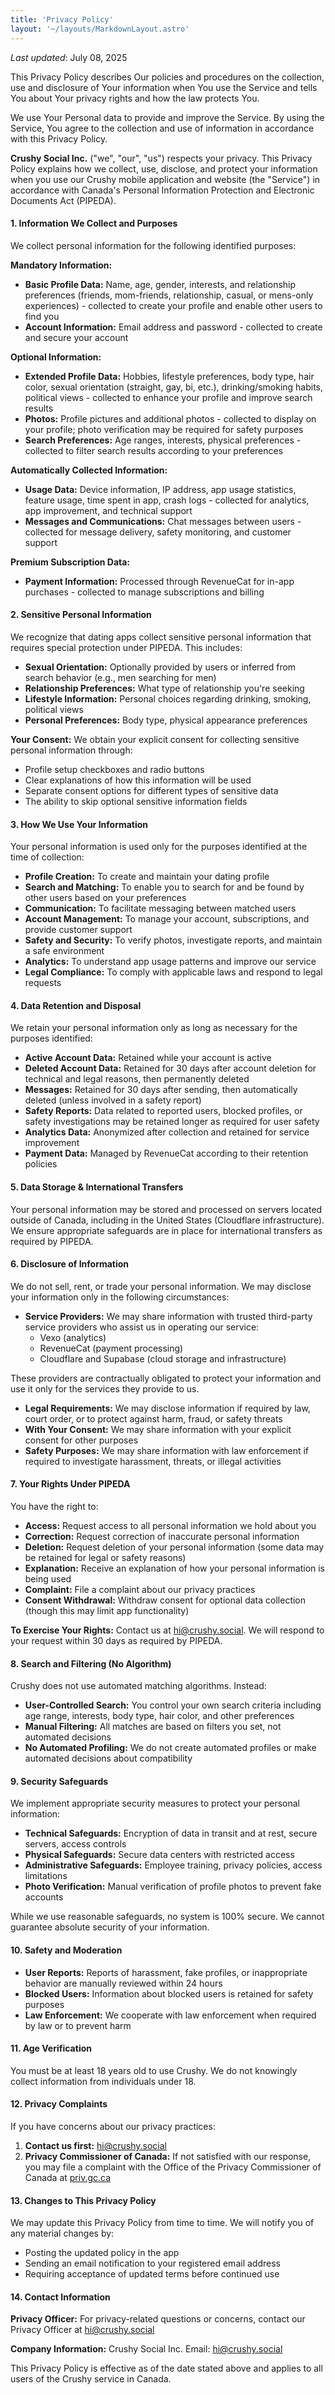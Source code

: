 ```yaml
---
title: 'Privacy Policy'
layout: '~/layouts/MarkdownLayout.astro'
---
```


_Last updated_: July 08, 2025

This Privacy Policy describes Our policies and procedures on the collection, use and disclosure of Your information when You use the Service and tells You about Your privacy rights and how the law protects You.

We use Your Personal data to provide and improve the Service. By using the Service, You agree to the collection and use of information in accordance with this Privacy Policy. 

**Crushy Social Inc.** ("we", "our", "us") respects your privacy. This Privacy Policy explains how we collect, use, disclose, and protect your information when you use our Crushy mobile application and website (the "Service") in accordance with Canada's Personal Information Protection and Electronic Documents Act (PIPEDA).

#### 1. **Information We Collect and Purposes**

We collect personal information for the following identified purposes:

**Mandatory Information:**
* **Basic Profile Data:** Name, age, gender, interests, and relationship preferences (friends, mom-friends, relationship, casual, or mens-only experiences) - collected to create your profile and enable other users to find you
* **Account Information:** Email address and password - collected to create and secure your account

**Optional Information:**
* **Extended Profile Data:** Hobbies, lifestyle preferences, body type, hair color, sexual orientation (straight, gay, bi, etc.), drinking/smoking habits, political views - collected to enhance your profile and improve search results
* **Photos:** Profile pictures and additional photos - collected to display on your profile; photo verification may be required for safety purposes
* **Search Preferences:** Age ranges, interests, physical preferences - collected to filter search results according to your preferences

**Automatically Collected Information:**
* **Usage Data:** Device information, IP address, app usage statistics, feature usage, time spent in app, crash logs - collected for analytics, app improvement, and technical support
* **Messages and Communications:** Chat messages between users - collected for message delivery, safety monitoring, and customer support

**Premium Subscription Data:**
* **Payment Information:** Processed through RevenueCat for in-app purchases - collected to manage subscriptions and billing

#### 2. **Sensitive Personal Information**

We recognize that dating apps collect sensitive personal information that requires special protection under PIPEDA. This includes:

* **Sexual Orientation:** Optionally provided by users or inferred from search behavior (e.g., men searching for men)
* **Relationship Preferences:** What type of relationship you're seeking
* **Lifestyle Information:** Personal choices regarding drinking, smoking, political views
* **Personal Preferences:** Body type, physical appearance preferences

**Your Consent:** We obtain your explicit consent for collecting sensitive personal information through:
- Profile setup checkboxes and radio buttons
- Clear explanations of how this information will be used
- Separate consent options for different types of sensitive data
- The ability to skip optional sensitive information fields

#### 3. **How We Use Your Information**

Your personal information is used only for the purposes identified at the time of collection:

* **Profile Creation:** To create and maintain your dating profile
* **Search and Matching:** To enable you to search for and be found by other users based on your preferences
* **Communication:** To facilitate messaging between matched users
* **Account Management:** To manage your account, subscriptions, and provide customer support
* **Safety and Security:** To verify photos, investigate reports, and maintain a safe environment
* **Analytics:** To understand app usage patterns and improve our service
* **Legal Compliance:** To comply with applicable laws and respond to legal requests

#### 4. **Data Retention and Disposal**

We retain your personal information only as long as necessary for the purposes identified:

* **Active Account Data:** Retained while your account is active
* **Deleted Account Data:** Retained for 30 days after account deletion for technical and legal reasons, then permanently deleted
* **Messages:** Retained for 30 days after sending, then automatically deleted (unless involved in a safety report)
* **Safety Reports:** Data related to reported users, blocked profiles, or safety investigations may be retained longer as required for user safety
* **Analytics Data:** Anonymized after collection and retained for service improvement
* **Payment Data:** Managed by RevenueCat according to their retention policies

#### 5. **Data Storage & International Transfers**

Your personal information may be stored and processed on servers located outside of Canada, including in the United States (Cloudflare infrastructure). We ensure appropriate safeguards are in place for international transfers as required by PIPEDA.

#### 6. **Disclosure of Information**

We do not sell, rent, or trade your personal information. We may disclose your information only in the following circumstances:

* **Service Providers:** We may share information with trusted third-party service providers who assist us in operating our service:
  - Vexo (analytics)
  - RevenueCat (payment processing)
  - Cloudflare and Supabase (cloud storage and infrastructure)
  
These providers are contractually obligated to protect your information and use it only for the services they provide to us.

* **Legal Requirements:** We may disclose information if required by law, court order, or to protect against harm, fraud, or safety threats
* **With Your Consent:** We may share information with your explicit consent for other purposes
* **Safety Purposes:** We may share information with law enforcement if required to investigate harassment, threats, or illegal activities

#### 7. **Your Rights Under PIPEDA**

You have the right to:

* **Access:** Request access to all personal information we hold about you
* **Correction:** Request correction of inaccurate personal information
* **Deletion:** Request deletion of your personal information (some data may be retained for legal or safety reasons)
* **Explanation:** Receive an explanation of how your personal information is being used
* **Complaint:** File a complaint about our privacy practices
* **Consent Withdrawal:** Withdraw consent for optional data collection (though this may limit app functionality)

**To Exercise Your Rights:** Contact us at [hi@crushy.social](mailto:hi@crushy.social). We will respond to your request within 30 days as required by PIPEDA.

#### 8. **Search and Filtering (No Algorithm)**

Crushy does not use automated matching algorithms. Instead:

* **User-Controlled Search:** You control your own search criteria including age range, interests, body type, hair color, and other preferences
* **Manual Filtering:** All matches are based on filters you set, not automated decisions
* **No Automated Profiling:** We do not create automated profiles or make automated decisions about compatibility

#### 9. **Security Safeguards**

We implement appropriate security measures to protect your personal information:

* **Technical Safeguards:** Encryption of data in transit and at rest, secure servers, access controls
* **Physical Safeguards:** Secure data centers with restricted access
* **Administrative Safeguards:** Employee training, privacy policies, access limitations
* **Photo Verification:** Manual verification of profile photos to prevent fake accounts

While we use reasonable safeguards, no system is 100% secure. We cannot guarantee absolute security of your information.

#### 10. **Safety and Moderation**

* **User Reports:** Reports of harassment, fake profiles, or inappropriate behavior are manually reviewed within 24 hours
* **Blocked Users:** Information about blocked users is retained for safety purposes
* **Law Enforcement:** We cooperate with law enforcement when required by law or to prevent harm

#### 11. **Age Verification**

You must be at least 18 years old to use Crushy. We do not knowingly collect information from individuals under 18.

#### 12. **Privacy Complaints**

If you have concerns about our privacy practices:

1. **Contact us first:** [hi@crushy.social](mailto:hi@crushy.social)
2. **Privacy Commissioner of Canada:** If not satisfied with our response, you may file a complaint with the Office of the Privacy Commissioner of Canada at [priv.gc.ca](https://priv.gc.ca)

#### 13. **Changes to This Privacy Policy**

We may update this Privacy Policy from time to time. We will notify you of any material changes by:
- Posting the updated policy in the app
- Sending an email notification to your registered email address
- Requiring acceptance of updated terms before continued use

#### 14. **Contact Information**

**Privacy Officer:** For privacy-related questions or concerns, contact our Privacy Officer at [hi@crushy.social](mailto:hi@crushy.social)

**Company Information:**
Crushy Social Inc.
Email: [hi@crushy.social](mailto:hi@crushy.social)

This Privacy Policy is effective as of the date stated above and applies to all users of the Crushy service in Canada.


